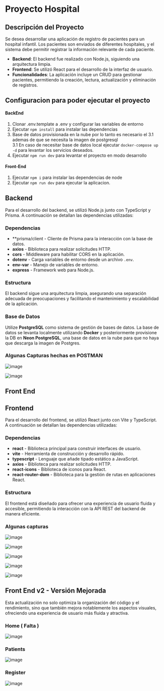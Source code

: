 # Proyecto Hospital

## Descripción del Proyecto
Se desea desarrollar una aplicación de registro de pacientes para un hospital infantil. Los pacientes son enviados de diferentes hospitales, y el sistema debe permitir registrar la información relevante de cada paciente. 

- **Backend**: El backend fue realizado con Node.js, siguiendo una arquitectura limpia.
- **Frontend**: Se utilizó React para el desarrollo de la interfaz de usuario.
- **Funcionalidades**: La aplicación incluye un CRUD para gestionar pacientes, permitiendo la creación, lectura, actualización y eliminación de registros.
  
## Configuracion para poder ejecutar el proyecto

#### BackEnd

1. Clonar .env.template a .env y configurar las variables de entorno
2. Ejecutar `npm install` para instalar las dependencias
3. Base de datos provisionada en la nube por lo tanto es necesario el 3.1 ademas de que se necesita la imagen de postgresql  
3.1  En caso de necesitar base de datos local ejecutar `docker-compose up -d` para levantar los servicios deseados.
4. Ejecutar `npm run dev` para levantar el proyecto en modo desarrollo



#### Front-End
1. Ejecutar `npm i` para instalar las dependencias de node
2. Ejecutar `npm run dev` para ejecutar la aplicacion.

## Backend 

Para el desarrollo del backend, se utilizó Node.js junto con TypeScript y Prisma. A continuación se detallan las dependencias utilizadas:

### Dependencias
- **prisma/client - Cliente de Prisma para la interacción con la base de datos.
- **axios** - Biblioteca para realizar solicitudes HTTP.
- **cors** - Middleware para habilitar CORS en la aplicación.
- **dotenv** - Carga variables de entorno desde un archivo `.env`.
- **env-var** - Manejo de variables de entorno.
- **express** - Framework web para Node.js.

### Estructura
El backend sigue una arquitectura limpia, asegurando una separación adecuada de preocupaciones y facilitando el mantenimiento y escalabilidad de la aplicación.

### Base de Datos
Utilize **PostgreSQL** como sistema de gestión de bases de datos. La base de datos se levanta localmente utilizando **Docker** y posteriormente provisione la DB en **Neon PostgreSQL**, una base de datos en la nube para que no haya que descarga la imagen de Postgres.

### Algunas Capturas hechas en POSTMAN
![image](https://github.com/user-attachments/assets/4cfe28aa-6e39-44ee-954f-ee3c0bb151a0)


![image](https://github.com/user-attachments/assets/03b07936-d90e-49c8-84c4-0825199cd577)


## Front End

## Frontend

Para el desarrollo del frontend, se utilizó React junto con Vite y TypeScript. A continuación se detallan las dependencias utilizadas:

### Dependencias
- **react** - Biblioteca principal para construir interfaces de usuario.
- **vite** - Herramienta de construcción y desarrollo rápido.
- **typescript** - Lenguaje que añade tipado estático a JavaScript.
- **axios** - Biblioteca para realizar solicitudes HTTP.
- **react-icons** - Biblioteca de iconos para React.
- **react-router-dom** - Biblioteca para la gestión de rutas en aplicaciones React.

### Estructura
El frontend está diseñado para ofrecer una experiencia de usuario fluida y accesible, permitiendo la interacción con la API REST del backend de manera eficiente.

### Algunas capturas

![image](https://github.com/user-attachments/assets/2c010e0a-835e-4d0c-a15a-6c0102ca5ca4)

![image](https://github.com/user-attachments/assets/236c6fa4-bea4-4b70-b5eb-e75d5fc067e7)

![image](https://github.com/user-attachments/assets/2c050eef-e2c1-4051-92a1-381fe770110f)

![image](https://github.com/user-attachments/assets/f9f8af18-4aa7-4b83-a95d-46322f4e8ca5)

![image](https://github.com/user-attachments/assets/29bdfafb-9766-4a99-b1d6-077f4d55805c)




## Front End v2 - Versión Mejorada

Esta actualización no solo optimiza la organización del código y el rendimiento, sino que también mejora notablemente los aspectos visuales, ofreciendo una experiencia de usuario más fluida y atractiva.
### Home ( Falta )

![image](https://github.com/user-attachments/assets/5a537180-17af-434e-81e2-5f786c5da358)


### Patients
![image](https://github.com/user-attachments/assets/04e7dce2-1fe1-4dfc-ad2a-6d894bd75212)


### Register
![image](https://github.com/user-attachments/assets/c09a08ca-4d07-4665-9497-690cbd562b5b)



